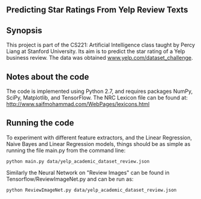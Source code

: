 ## Predicting Star Ratings From Yelp Review Texts

## Synopsis

This project is part of the CS221: Artificial Intelligence class taught by Percy Liang at Stanford University.
Its aim is to predict the star rating of a Yelp business review. The data was obtained www.yelp.com/dataset_challenge.

## Notes about the code
The code is implemented using Python 2.7, and requires packages NumPy, SciPy, Matplotlib, and TensorFlow.
The NRC Lexicon file can be found at: http://www.saifmohammad.com/WebPages/lexicons.html

## Running the code

To experiment with different feature extractors, and the Linear Regression, Naive Bayes and Linear Regression models,
things should be as simple as running the file main.py from the command line:
```
python main.py data/yelp_academic_dataset_review.json
```
Similarly the Neural Network on "Review Images" can be found in Tensorflow/ReviewImageNet.py and can be run as:
```
python ReviewImageNet.py data/yelp_academic_dataset_review.json
```
